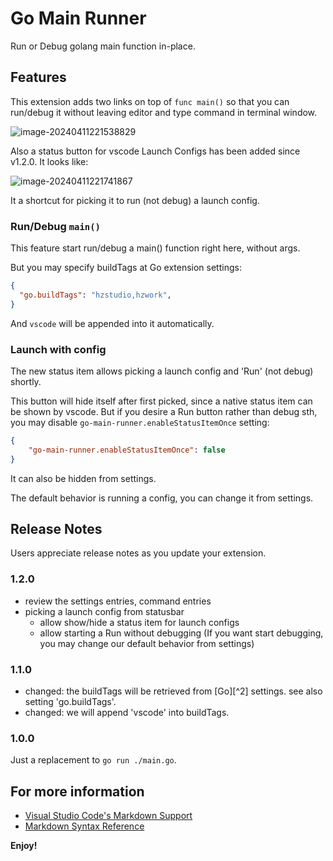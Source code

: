 # Go Main Runner

Run or Debug golang main function in-place.

## Features

This extension adds two links on top of `func main()` so that you can run/debug it without leaving editor and type command in terminal window.

![image-20240411221538829](https://cdn.jsdelivr.net/gh/hzimg/blog-pics@master/uPic/image-20240411221538829.png)

Also a status button for vscode Launch Configs has been added since v1.2.0. It looks like:

![image-20240411221741867](https://cdn.jsdelivr.net/gh/hzimg/blog-pics@master/uPic/image-20240411221741867.png)

It a shortcut for picking it to run (not debug) a launch config.

### Run/Debug `main()`

This feature start run/debug a main() function right here, without args.

But you may specify buildTags at Go extension settings:

```json
{
  "go.buildTags": "hzstudio,hzwork",
}
```

And `vscode` will be appended into it automatically.

### Launch with config

The new status item allows picking a launch config and 'Run' (not debug) shortly.

This button will hide itself after first picked, since a native status item can be shown by vscode.
But if you desire a Run button rather than debug sth, you may disable `go-main-runner.enableStatusItemOnce` setting:

```json
{
    "go-main-runner.enableStatusItemOnce": false
}
```

It can also be hidden from settings.

The default behavior is running a config, you can change it from settings.

## Release Notes

Users appreciate release notes as you update your extension.

### 1.2.0

- review the settings entries, command entries
- picking a launch config from statusbar
  - allow show/hide a status item for launch configs
  - allow starting a Run without debugging (If you want start debugging, you may change our default behavior from settings)

### 1.1.0

- changed: the buildTags will be retrieved from [Go][^2] settings. see also setting 'go.buildTags'.
- changed: we will append 'vscode' into buildTags.

### 1.0.0

Just a replacement to `go run ./main.go`.



## For more information

* [Visual Studio Code's Markdown Support](http://code.visualstudio.com/docs/languages/markdown)
* [Markdown Syntax Reference](https://help.github.com/articles/markdown-basics/)

**Enjoy!**
